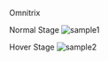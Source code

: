 Omnitrix

Normal Stage
![sample1](https://github.com/imkarvendhan/imkarvendhan.github.io/assets/139115888/39ba6a04-8100-4dcd-8203-8e3e10d8c476)

Hover Stage
![sample2](https://github.com/imkarvendhan/imkarvendhan.github.io/assets/139115888/f547fc99-2448-49df-8dc1-6d3a15ce86e8)
